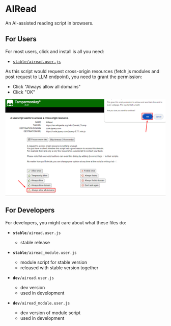 # AIRead
An AI-assisted reading script in browsers.

## For Users

For most users, click and install is all you need:

- [<code>stable/airead.user.js</code>](https://github.com/Hansimov/airead/raw/main/stable/airead.user.js)

As this script would request cross-origin resources (fetch js modules and post request to LLM endpoint), you need to grant the permission:

- Click "Always allow all domains"
- Click "OK"

![](./assets/install.png)

## For Developers

For developers, you might care about what these files do:

- <code><b>stable</b>/airead.user.js</code>
  - stable release

- <code><b>stable</b>/airead_module.user.js</code>
  - module script for stable version
  - released with stable version together

- <code><b>dev</b>/airead.user.js</code>
  - dev version
  - used in development
- <code><b>dev</b>/airead_module.user.js</code>
  - dev version of module script
  - used in development
